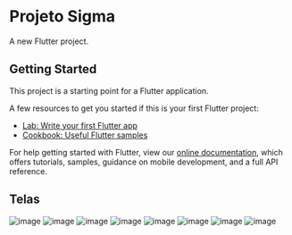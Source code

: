 # Projeto Sigma

A new Flutter project.

## Getting Started

This project is a starting point for a Flutter application.

A few resources to get you started if this is your first Flutter project:

- [Lab: Write your first Flutter app](https://flutter.dev/docs/get-started/codelab)
- [Cookbook: Useful Flutter samples](https://flutter.dev/docs/cookbook)

For help getting started with Flutter, view our
[online documentation](https://flutter.dev/docs), which offers tutorials,
samples, guidance on mobile development, and a full API reference.

## Telas

![image](https://user-images.githubusercontent.com/55416921/178627568-648ffe97-6404-4e39-8f02-1f606518f1ad.png)
![image](https://user-images.githubusercontent.com/55416921/178634553-56a06aea-5ce4-47da-809d-40c6a5847e06.png)
![image](https://user-images.githubusercontent.com/55416921/178627793-00e9423e-6101-4cc5-90e3-af3d6b098225.png)
![image](https://user-images.githubusercontent.com/55416921/178627894-f443bd6a-96fb-4bbd-bf0e-bcae2ae35cf6.png)
![image](https://user-images.githubusercontent.com/55416921/178634618-8faad852-af63-49e5-a3b7-b43b6cbf41e8.png)
![image](https://user-images.githubusercontent.com/55416921/178634725-281c5c89-45b6-4f3d-ac38-ac033c5818b6.png)
![image](https://user-images.githubusercontent.com/55416921/178634823-634722d4-cf62-43da-a35c-e38141aacc55.png)
![image](https://user-images.githubusercontent.com/55416921/178634918-deac84d3-4036-45f6-bdb6-bbb84dba8a3d.png)


